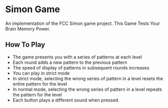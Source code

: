 # Simon Game

An implementation of the FCC Simon game project. This Game Tests Your Brain Memory Power.

## How To Play

- The game presents you with a series of patterns at each level
- Each round adds a new pattern to the previous pattern
- The speed of display of patterns in subsequent rounds increases
- You can play in strict mode
- In strict mode, selecting the wrong series of pattern in a level resets the entire pattern for the level
- In normal mode, selecting the wrong series of pattern in a level repeats the pattern for the level
- Each button plays a different sound when pressed.
